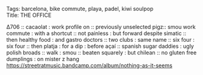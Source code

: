 Tags: barcelona, bike commute, playa, padel, kiwi soulpop       
Title: THE OFFICE
  
∆706 :: cacaolat : work profile on :: previously unselected pigz:: smou work commute : with a shortcut :: not painless : but forward despite simatic :: then healthy food : and gastro doctors :: two clubs : same name :: six four : six four :: then platja : for a dip : before açaí :: spanish sugar daddies : ugly polish broads :: walk : smou :: beaten squarely : but chilean :: no gluten free dumplings : on mister z hang  
<https://streetratmusic.bandcamp.com/album/nothing-as-it-seems>  
